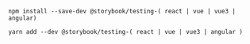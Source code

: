 ```shell renderer="common" language="js" packageManager="npm"
npm install --save-dev @storybook/testing-( react | vue | vue3 | angular)
```

```shell renderer="common" language="js" packageManager="yarn"
yarn add --dev @storybook/testing-( react | vue | vue3 | angular )
```
